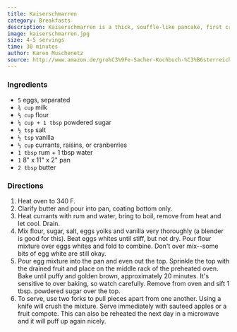 ```yaml
---
title: Kaiserschmarren
category: Breakfasts
description: Kaiserschmarren is a thick, souffle-like pancake, first created for the Austrian Emperor, Francis Joseph I. Light in texture, you could have seconds or thirds of it without feeling guilty. Luckily preparing Kaiserschmarren is almost always easier than spelling it.
image: kaiserschmarren.jpg
size: 4-5 servings
time: 30 minutes
author: Karen Muschenetz
source: http://www.amazon.de/gro%C3%9Fe-Sacher-Kochbuch-%C3%B6sterreichische-K%C3%BCche/dp/3929626276
---
```


### Ingredients

* `5` eggs, separated
* `¾ cup` milk
* `⅔ cup` flour
* `¼ cup + 1 tbsp` powdered sugar
* `½ tsp` salt
* `½ tsp` vanilla
* `⅓ cup` currants, raisins, or cranberries
* `1 tbsp` rum + 1 tbsp water
* `1` 8" x 11" x 2" pan
* `2 tbsp` butter

### Directions

1. Heat oven to 340 F.
2. Clarify butter and pour into pan, coating bottom only.
3. Heat currants with rum and water, bring to boil, remove from heat and let cool. Drain.
4. Mix flour, sugar, salt, eggs yolks and vanilla very thoroughly (a blender is good for this). Beat eggs whites until stiff, but not dry. Pour flour mixture over eggs whites and fold to combine. Don't over mix--some bits of egg white are still okay.
5. Pour egg mixture into the pan and even out the top. Sprinkle the top with the drained fruit and place on the middle rack of the preheated oven. Bake until puffy and golden brown, approximately 20 minutes. It's sensitive to over baking, so watch carefully. Remove from oven and sift 1 tbsp. powdered sugar over the top.
6. To serve, use two forks to pull pieces apart from one another. Using a knife will crush the mixture. Serve immediately with sauteed apples or a fruit compote. This can also be reheated the next day in a microwave and it will puff up again nicely.